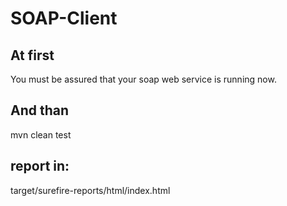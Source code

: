 # SOAP-Client
## At first
You must be assured that your soap web service is running now.
## And than
mvn clean test
## report in:
target/surefire-reports/html/index.html
